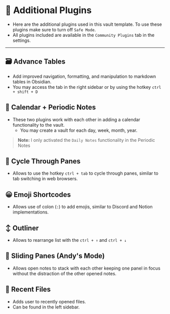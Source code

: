 # 🔌 Additional Plugins 

- Here are the additional plugins used in this vault template. To use these plugins make sure to turn off `Safe Mode`. 
- All plugins included are available in the `Community Plugins` tab in the settings.

---
## 🗃 Advance Tables 
- Add improved navigation, formatting, and manipulation to markdown tables in Obsidian.
- You may access the tab in the right sidebar or by using the hotkey `ctrl + shift + D`


## 📅 Calendar + Periodic Notes
- These two plugins work with each other in adding a calendar functionality to the vault.
	- You may create a vault for each day, week, month, year. 

> **Note:** I only activated the `Daily Notes` functionality in the Periodic Notes


## 🔁 Cycle Through Panes
- Allows to use the hotkey `ctrl + tab` to cycle through panes, similar to tab switching in web browsers.


## 😀 Emoji Shortcodes
- Allows use of colon (`:`) to add emojis, similar to Discord and Notion implementations.


## ↕ Outliner
- Allows to rearrange list with the `ctrl + ↑` and `ctrl + ↓`


## 🔲 Sliding Panes (Andy's Mode)
- Allows open notes to stack with each other keeping one panel in focus without the distraction of the other opened notes.


## 📁 Recent Files
- Adds user to recently opened files.
- Can be found in the left sidebar.